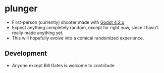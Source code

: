 # plunger
* First-person (currently) shooter made with [Godot 4.2.x](https://godotengine.org/download/)
* Expect anything completely random, except for right now, since I havn't really made anything yet.
* This will hopefully evolve into a comical randomized experience.

## Development
* Anyone except Bill Gates is welcome to contribute

